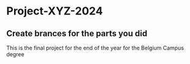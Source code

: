 # Project-XYZ-2024
## Create brances for the parts you did
This is the final project for the end of the year for the Belgium Campus degree
